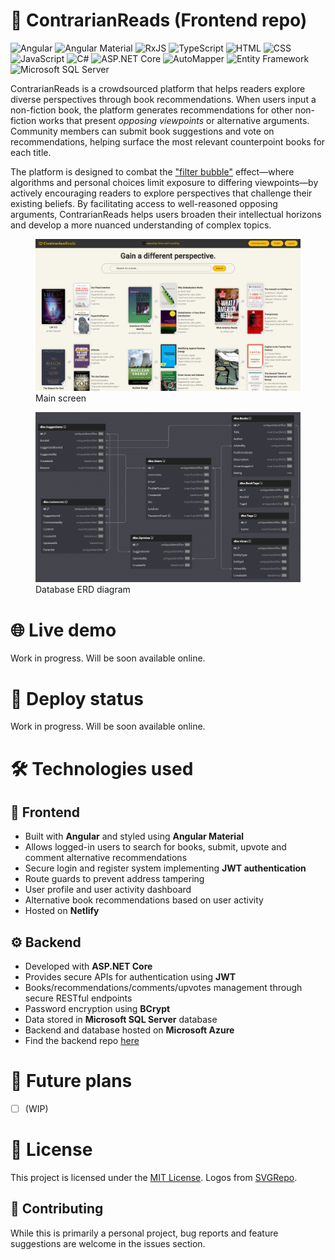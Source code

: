 # 📖 ContrarianReads (Frontend repo)

![Angular](https://img.shields.io/badge/Angular-DD0031?style=for-the-badge&logo=angular&logoColor=white)
![Angular Material](https://img.shields.io/badge/Angular%20Material-DD0031?style=for-the-badge&logo=angular&logoColor=white)
![RxJS](https://img.shields.io/badge/RxJS-B7178C?style=for-the-badge&logo=reactivex&logoColor=white)
![TypeScript](https://img.shields.io/badge/TypeScript-007ACC?style=for-the-badge&logo=typescript&logoColor=white)
![HTML](https://img.shields.io/badge/HTML-E34F26?style=for-the-badge&logo=html5&logoColor=white)
![CSS](https://img.shields.io/badge/CSS-1572B6?style=for-the-badge&logo=css3&logoColor=white)
![JavaScript](https://img.shields.io/badge/JavaScript-F7DF1E?style=for-the-badge&logo=javascript&logoColor=black)
![C#](https://img.shields.io/badge/C%23-239120?style=for-the-badge&logo=sharp&logoColor=white)
![ASP.NET Core](https://img.shields.io/badge/ASP.NET%20Core-512BD4?style=for-the-badge&logo=dotnet&logoColor=white)
![AutoMapper](https://img.shields.io/badge/AutoMapper-ED1C24?style=for-the-badge&logo=dotnet&logoColor=white)
![Entity Framework](https://img.shields.io/badge/Entity%20Framework-512BD4?style=for-the-badge&logo=dotnet&logoColor=white)
![Microsoft SQL Server](https://img.shields.io/badge/Microsoft%20SQL%20Server-CC2927?style=for-the-badge&logo=database&logoColor=white)

ContrarianReads is a crowdsourced platform that helps readers explore diverse perspectives through book recommendations. When users input a non-fiction book, the platform generates recommendations for other non-fiction works that present *opposing viewpoints* or alternative arguments. Community members can submit book suggestions and vote on recommendations, helping surface the most relevant counterpoint books for each title.

The platform is designed to combat the ["filter bubble"](https://www.wikiwand.com/en/articles/Filter_bubble) effect—where algorithms and personal choices limit exposure to differing viewpoints—by actively encouraging readers to explore perspectives that challenge their existing beliefs. By facilitating access to well-reasoned opposing arguments, ContrarianReads helps users broaden their intellectual horizons and develop a more nuanced understanding of complex topics.

<figure>
  <img src="./screenshots/contrarian-reads-main-page.png" alt="Database diagram">
  <figcaption>Main screen</figcaption>
</figure>

<figure>
  <img src="./screenshots/db-diagram.png" alt="Database diagram">
  <figcaption>Database ERD diagram</figcaption>
</figure>

# 🌐 Live demo

Work in progress. Will be soon available online.

# 🚦 Deploy status

Work in progress. Will be soon available online.

# 🛠️ Technologies used

## 🎨 Frontend

- Built with **Angular** and styled using **Angular Material**
- Allows logged-in users to search for books, submit, upvote and comment alternative recommendations
- Secure login and register system implementing **JWT authentication**
- Route guards to prevent address tampering
- User profile and user activity dashboard
- Alternative book recommendations based on user activity
- Hosted on **Netlify**

## ⚙️ Backend

- Developed with **ASP.NET Core**
- Provides secure APIs for authentication using **JWT**
- Books/recommendations/comments/upvotes management through secure RESTful endpoints
- Password encryption using **BCrypt**
- Data stored in **Microsoft SQL Server** database
- Backend and database hosted on **Microsoft Azure**
- Find the backend repo [here](https://github.com/dividedby-0/contrarian-reads-backend)

# 🚀 Future plans

- [ ] (WIP)

# 📝 License

This project is licensed under the [MIT License](https://github.com/dividedby-0/contrarian-reads-frontend/blob/main/LICENSE). Logos from [SVGRepo](https://www.svgrepo.com/).

## 🤝 Contributing

While this is primarily a personal project, bug reports and feature suggestions are welcome in the issues section.
